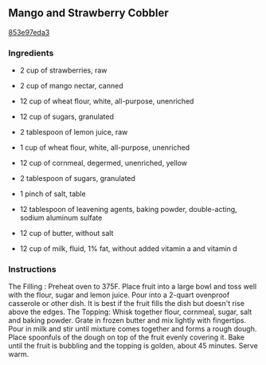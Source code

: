 ## Mango and Strawberry Cobbler

[853e97eda3](http://www.food.com/recipe/mango-and-strawberry-cobbler-245776)

### Ingredients

 - 2 cup of strawberries, raw

 - 2 cup of mango nectar, canned

 - 12 cup of wheat flour, white, all-purpose, unenriched

 - 12 cup of sugars, granulated

 - 2 tablespoon of lemon juice, raw

 - 1 cup of wheat flour, white, all-purpose, unenriched

 - 12 cup of cornmeal, degermed, unenriched, yellow

 - 2 tablespoon of sugars, granulated

 - 1 pinch of salt, table

 - 12 tablespoon of leavening agents, baking powder, double-acting, sodium aluminum sulfate

 - 12 cup of butter, without salt

 - 12 cup of milk, fluid, 1% fat, without added vitamin a and vitamin d

### Instructions

The Filling : Preheat oven to 375F. Place fruit into a large bowl and toss well with the flour, sugar and lemon juice. Pour into a 2-quart ovenproof casserole or other dish. It is best if the fruit fills the dish but doesn't rise above the edges. The Topping: Whisk together flour, cornmeal, sugar, salt and baking powder. Grate in frozen butter and mix lightly with fingertips. Pour in milk and stir until mixture comes together and forms a rough dough. Place spoonfuls of the dough on top of the fruit evenly covering it. Bake until the fruit is bubbling and the topping is golden, about 45 minutes. Serve warm.